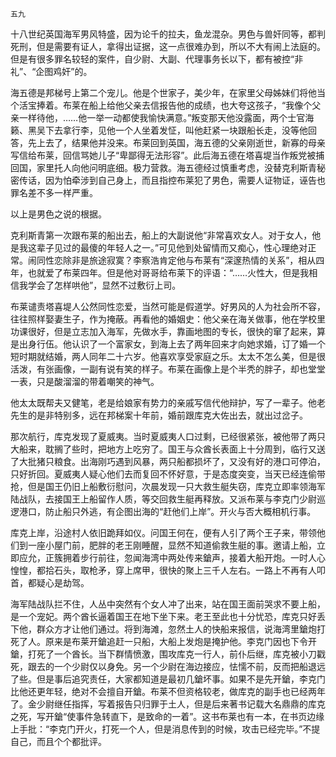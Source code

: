    五九 

   十八世纪英国海军男风特盛，因为论千的拉夫，鱼龙混杂。男色与兽奸同等，都判死刑，但是需要有证人，拿得出证据，这一点很难办到，所以不大有闹上法庭的。但是有很多罪名较轻的案件，自少尉、大副、代理事务长以下，都有被控“非礼”、“企图鸡奸”的。

   海五德是邦梯号上第二个宠儿。他是个世家子，美少年，在家里父母姊妹们将他当个活宝捧着。布莱在船上给他父亲去信报告他的成绩，也大夸这孩子，“我像个父亲一样待他，……他一举一动都使我愉快满意。”叛变那天他没露面，两个士官海籁、黑吴下去拿行李，见他一个人坐着发怔，叫他赶紧一块跟船长走，没等他回答，先上去了，结果他并没来。布莱回到英国，海五德的父亲刚逝世，新寡的母亲写信给布莱，回信骂她儿子“卑鄙得无法形容”。此后海五德在塔喜堤当作叛党被捕回国，家里托人向他问明底细。极力营救。海五德经过慎重考虑，没替克利斯青秘密传话，因为怕牵涉到自己身上，而且指控布莱犯了男色，需要人证物证，诬告也罪名差不多一样严重。

   以上是男色之说的根据。

   克利斯青第一次跟布莱的船出去，船上的大副说他“非常喜欢女人。对于女人，他是我这辈子见过的最傻的年轻人之一。”可见他到处留情而又痴心，性心理绝对正常。闹同性恋除非是旅途寂寞？李察浩肯定他与布莱有“深邃热情的关系”，相从四年，也就爱了布莱四年。但是他对哥哥给布莱下的评语：“……火性大，但是我相信我学会了怎样哄他”，显然不过敷衍上司。

   布莱谴责塔喜堤人公然同性恋爱，当然可能是假道学。好男风的人为社会所不容，往往照样娶妻生子，作为掩蔽。再看他的婚姻史：他父亲在海关做事，他在学校里功课很好，但是立志加入海军，先做水手，靠画地图的专长，很快的窜了起来，算是出身行伍。他认识了一个富家女，到海上去了两年回来才向她求婚，订了婚一个短时期就结婚，两人同年二十六岁。他喜欢享受家庭之乐。太太不怎么美，但是很活泼，有张画像，一副有说有笑的样子。布莱在画像上是个半秃的胖子，却也堂堂一表，只是酸溜溜的带着嘲笑的神气。

   他太太既帮夫又健笔，老是给娘家有势力的亲戚写信代他辩护，写了一辈子。他老先生的是非特别多，远在邦梯案十年前，婚前跟库克大佐出去，就出过岔子。

   那次航行，库克发现了夏威夷。当时夏威夷人口过剩，已经很紧张，被他带了两只大船来，耽搁了些时，把地方上吃穷了。国王与众酋长表面上十分周到，临行又送了大批猪只粮食。出海刚巧遇到风暴，两只船都损坏了，又没有好的港口可停泊，只好折回。夏威夷人疑心他们去而复回不怀好意，于是态度突变，当天已经连偷带抢，但是国王仍旧上船敷衍慰问，次晨发现一只大救生艇失窃，库克立即率领海军陆战队，去接国王上船留作人质，等交回救生艇再释放。又派布莱与李克门少尉巡逻港口，防止船只外逃，有企图出海的“赶他们上岸”。开火与否大概相机行事。

   库克上岸，沿途村人依旧跪拜如仪。问国王何在，便有人引了两个王子来，带领他们到一座小屋门前，肥胖的老王刚睡醒，显然不知道偷救生艇的事。邀请上船，立即应允，正簇拥着步行前往，忽闻海湾中两处传来鎗声，接着大船开炮。一时人心惶惶，都拾石头，取枪矛，穿上席甲，很快的聚上三千人左右。一路上不再有人叩首，都疑心是劫驾。

   海军陆战队拦不住，人丛中突然有个女人冲了出来，站在国王面前哭求不要上船，是一个宠妃。两个酋长逼着国王在地下坐下来。老王至此也十分忧恐，库克只好丢下他，群众方才让他们通过。将到海滩，忽然土人的快船来报信，说海湾里鎗炮打死了人。原来是布莱开鎗追赶一只船，大船上发炮是掩护他。李克门因也下令开鎗，打死了一个酋长。当下群情愤激，围攻库克一行人，前仆后继，库克被小刀戳死，跟去的一个少尉仅以身免。另一个少尉在海边接应，怯懦不前，反而把船退远了些。但是事后追究责任，大家都知道是最初几鎗坏事。如果不是先开鎗，李克门比他还更年轻，绝对不会擅自开鎗。布莱不但资格较老，做库克的副手也已经两年了。金少尉继任指挥，写着报告只归罪于土人，但是后来著书记载大名鼎鼎的库克之死，写开鎗“使事件急转直下，是致命的一着”。这书布莱也有一本，在书页边缘上手批：“李克门开火，打死一个人，但是消息传到的时候，攻击已经完毕。”不提自己，而且个个都批评。

